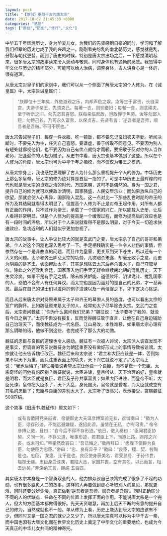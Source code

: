 ```yaml
---
layout: post
title: "【原创】垂范千古的唐太宗"
date: 2017-10-07 21:45:39 +0800
categories: "感悟"
tags: ["原创","历史","修行","文化"]
---
```

中华五千年辉煌历史，身为华夏儿女，为我们的先贤感到自豪的同时，学习和了解我们祖辈的历史也成了我的兴趣之一。刚刚看完纷乱的南北朝历史，感觉就是乱，分裂与朝代更替。而到了唐史的时候，特别是唐太宗出场之后，一下感觉清明起来，很多唐太宗的故事读来令人感动与敬佩，同时身体也有通畅的感觉。我觉得中华文化与历史的精华部分，可能可以给人治病，调整身体，古人讲身心是一体的，很有道理。

从唐太宗对皇子们的家训中，我们可以从一个侧面了解唐太宗的个人修为。在《诫皇属》中，太宗告诫皇属们：

>“朕即位十三年矣，外绝游观之乐，内却声色之娱。汝等生于富贵，长自深宫。夫帝子亲王，先须克己。每著一衣，则悯蚕妇；每餐一食，则念耕夫。至于听断之间，勿先恣其喜怒。朕每亲临庶政，岂敢惮于焦劳。汝等勿鄙人短，勿恃己长，乃可永久富贵，以保贞吉，先贤有言：‘逆吾者是吾师，顺吾者是吾贼。’不可不察也。”

唐太宗告诫皇子们，每穿一件衣服、吃一顿饭，都不要忘记蚕妇农夫辛勤。听闻决断时，不要先入为主，任凭自己喜怒，要谦虚，善于听取不同意见。不要因为别人有短处就鄙视他们，也不要因为自己有优点就恃才而骄，要把敢于反对你的人当作老师，把逢迎你的人视为贼子。从史书中看，唐太宗也基本做到了这些。所以在个人修为的角度，唐太宗也可为中华千年之楷模，而不仅仅为帝王之模范。

从唐太宗身上，我也感觉更理解了古人为什么那么重视提升个人的修为。中华历史上那么多皇帝，唐太宗的修为绝对算是首屈一指的了。可是中华历史上最辉煌的时代也就是唐太宗的贞观之治的时代，万国来朝，这可不是偶然的。身为一国之君，提升自己的修为就可以使政治清明，国家强盛，人民安居乐业；而如果放纵自己的欲望，那就会使人心离异，国家陷入混乱。这一点对比一下那些乱世时期的帝王的所为及其结局就看得太明显了。但提高个人修为不止是对帝王起作用，对所有人都有正面的作用，只不过作为帝王，承载了一个国家的兴亡，所以能载入史册，让后人看得非常明显。但是个人修为的提高是一个缓慢过程，而修为提高后的效应也是有一段时间的滞后，所以对于个人来说就看得不是那么明显，对于今天一切追求快速效应、急功近利的人们就似乎更加忽视了。

唐太宗的故事中，让人争议比较大的就是玄武门之变，唐太宗杀了自己的哥哥和弟弟。个人对这个问题也深入思考了一下。手足相残确实是一件令人悲伤的事情，但依然存在一个是非曲直的问题，而且作为皇室，更关系到天下苍生，所以还有一个大义的问题。太子和齐王妒忌太宗的功劳，几次暗杀未遂，却毫无收手之意，而更为阴毒的是齐王，表面帮助太子，其实是想除去太宗后再杀害太子，自己夺取皇位。除此之外还淫乱宫廷，国家落入他们手里无疑会继续南北朝的混乱历史，天下生灵涂炭。如果不是有手足之情，除去嫉贤妒能、道德败坏、阴谋诡计、搅乱国家的人，恐怕不会有人有任何异议。而太宗也是因为面对的是自己的兄弟，才一忍再忍。最后在自己的谋士们以虞舜的例子进谏以及一再催促之下，才下定决心除逆。

而且从后来唐太宗对待原来属于太子和齐王的幕僚人员的态度，也可以看出太宗的宽广的胸怀。比如魏征原来是太子的人，经常劝太子尽早除去太宗。玄武门之变后，太宗责问魏征：“你为什么离间我们兄弟？”魏征说：“太子要听了我的，就没有今日之祸了。”太宗不但没有报复，反而觉得魏征敢于直言，让他在自己身边辅助自己治理天下，而使魏征成为一代名臣。江山易改，本性难移，如果唐太宗心理有那么阴暗的话，他做不到这些，也完成不了那么大的功勋。

魏征的忠臣与良臣的道理也令人感动。魏征有一次被人诽谤，太宗派人调查发现不是事实，但调查的官员说魏征身为朝廷重臣没有做好形式上的事情导致被诽谤。太宗就让他去告诉魏征改正。魏征后来和太宗说：“君主和大臣应该是一体，否则如果不以天下为重，而只注重表面上的功夫，天下兴亡就说不定了。”太宗马上说：“我也后悔了。”魏征接着说希望太宗让他做一个良臣，而不是做一个忠臣。太宗奇怪的问他有何区别？魏征就说，大臣进谏，皇帝听从，天下治理的好，皇帝就是明君，而大臣就是良臣，君臣及子孙共享富贵；如果大臣进谏，而皇帝不听，大臣死谏，皇帝把大臣杀了，天下大乱，身死国灭，皇帝就是昏君，而大臣就成空有其名的忠臣了；忠臣与良臣的差别太大了。太宗听了很高兴，表示接受，赏赐魏征500匹绢。

这个故事《旧唐书.魏征传》原文如下：

>或有言徵阿党亲戚者，帝使御史大夫温彦博案验无状，彦博奏曰：“徵为人臣，须存形迹，不能远避嫌疑，遂招此谤。虽情在无私，亦有可责。” 帝令彦博让徵，且曰：“自今后不得不存形迹。”他日，徵入奏曰：“臣闻君臣协契，义同一体。不存公道，唯事形迹，若君臣上下，同遵此路，则邦之兴丧，或未可知。”帝瞿然改容曰：“吾已悔之。”徵再拜曰：“愿陛下使臣为良臣，勿使臣为忠臣。”帝曰：“忠、良有异乎？”徵曰：“良臣，稷、契、咎陶是也。忠臣， 龙逢、比干是也。良臣使身获美名，君受显号，子孙传世，福禄无疆。忠臣身受诛夷，君陷大恶，家国并丧，空有其名。以此而言，相去远矣。”帝深纳其言，赐绢 五百匹。

其实唐太宗本身是一个智勇双全的人，他力排众议自己决策完成了很多了不起的功勋，也有很多脍炙人口的故事。这样的人再要做到虚心听取别人的意见，那就更难，同时还要分辨谗佞，真正做到‘逆吾者是吾师，顺吾者是吾贼’。同时正确区分不同的人的优缺点，任命在不同的位置上发挥正面的作用。不能说唐太宗是一个完人，但大的方面基本都做得很好。先天天资聪慧，再加上后天不断的有意的提升自己的修为，当然成就也不一般。单从修为上看，历史上能达到唐太宗的应该有不少，但同时又是一国之君的就少之又少了，所以唐太宗真可以称为中华千古一帝，而中国也因有大唐文化而在世界文化历史上奠定了中华文化的重要地位，也成为今天真正的中华儿女共同的精神寄托。
